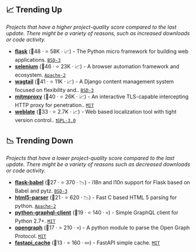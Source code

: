 ## 📈 Trending Up

_Projects that have a higher project-quality score compared to the last update. There might be a variety of reasons, such as increased downloads or code activity._

- <b><a href="https://github.com/pallets/flask">flask</a></b> (🥇48 ·  ⭐ 58K · 📈) - The Python micro framework for building web applications. <code><a href="http://bit.ly/3aKzpTv">BSD-3</a></code> <code><img src="https://flask.palletsprojects.com/en/1.1.x/_static/flask-icon.png" style="display:inline;" width="13" height="13"></code>
- <b><a href="https://github.com/SeleniumHQ/selenium">selenium</a></b> (🥇46 ·  ⭐ 23K · 📈) - A browser automation framework and ecosystem. <code><a href="http://bit.ly/3nYMfla">Apache-2</a></code>
- <b><a href="https://github.com/wagtail/wagtail">wagtail</a></b> (🥇41 ·  ⭐ 11K · 📈) - A Django content management system focused on flexibility and.. <code><a href="http://bit.ly/3aKzpTv">BSD-3</a></code> <code><img src="https://static.djangoproject.com/img/icon-touch.e4872c4da341.png" style="display:inline;" width="13" height="13"></code>
- <b><a href="https://github.com/mitmproxy/mitmproxy">mitmproxy</a></b> (🥇40 ·  ⭐ 26K · 📈) - An interactive TLS-capable intercepting HTTP proxy for penetration.. <code><a href="http://bit.ly/34MBwT8">MIT</a></code>
- <b><a href="https://github.com/WeblateOrg/weblate">weblate</a></b> (🥈33 ·  ⭐ 2.7K · 📈) - Web based localization tool with tight version control.. <code><a href="http://bit.ly/2M0xdwT">❗️GPL-3.0</a></code>

## 📉 Trending Down

_Projects that have a lower project-quality score compared to the last update. There might be a variety of reasons such as decreased downloads or code activity._

- <b><a href="https://github.com/python-babel/flask-babel">flask-babel</a></b> (🥈27 ·  ⭐ 370 · 📉) - i18n and l10n support for Flask based on Babel and pytz. <code><a href="http://bit.ly/3aKzpTv">BSD-3</a></code> <code><img src="https://flask.palletsprojects.com/en/1.1.x/_static/flask-icon.png" style="display:inline;" width="13" height="13"></code>
- <b><a href="https://github.com/kovidgoyal/html5-parser">html5-parser</a></b> (🥉21 ·  ⭐ 620 · 📉) - Fast C based HTML 5 parsing for python. <code><a href="http://bit.ly/3nYMfla">Apache-2</a></code>
- <b><a href="https://github.com/prisma-labs/python-graphql-client">python-graphql-client</a></b> (🥉19 ·  ⭐ 140 · 💀) - Simple GraphQL client for Python 2.7+. <code><a href="http://bit.ly/34MBwT8">MIT</a></code>
- <b><a href="https://github.com/erikriver/opengraph">opengraph</a></b> (🥉17 ·  ⭐ 210 · 💀) - A python module to parse the Open Graph Protocol. <code><a href="http://bit.ly/34MBwT8">MIT</a></code>
- <b><a href="https://github.com/comeuplater/fastapi_cache">fastapi_cache</a></b> (🥉13 ·  ⭐ 160 · 💤) - FastAPI simple cache. <code><a href="http://bit.ly/34MBwT8">MIT</a></code> <code><img src="https://fastapi.tiangolo.com/img/favicon.png" style="display:inline;" width="13" height="13"></code>

